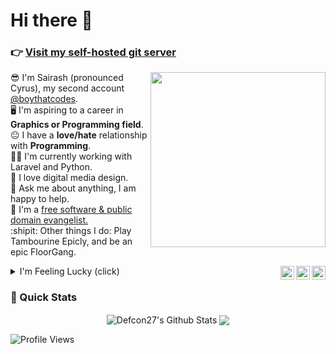 # Hi there :wave:

### 👉 [Visit my self-hosted git server](https://git.sairashgautam.com.np/explore/repos)

<a href="https://www.gnu.org">
	<img width=280 align="right" src='https://thumbs.gfycat.com/GleamingDisgustingFinch-size_restricted.gif' align='left'>
</a>

:sunglasses:  I'm Sairash (pronounced Cyrus), my second account <a href="https://github.com/boythatcodes">@boythatcodes</a>.<br>
:desktop_computer: I'm aspiring to a career in **Graphics or Programming field**.<br>
:neutral_face: I have a **love/hate** relationship with **Programming**.<br>
:man_technologist: I'm currently working with Laravel and Python.<br>
📐 I love digital media design.<br>
💬 Ask me about anything, I am happy to help.<br>
💝 I'm a <a href="https://github.com/you-create/reveal-init/wiki/Supporting-the-Public-Domain">free software & public domain evangelist.</a><br>
:shipit: Other things I do: Play Tambourine Epicly, and be an epic FloorGang.<br>






<a href="#" target="_blank" rel="nofollow"><img align="right" alt="Sairash's Twitter" width="22px" src="https://cdn.jsdelivr.net/npm/simple-icons@v3/icons/twitter.svg" /></a><a href="#" target="_blank" rel="nofollow"><img align="right" alt="Sairash's Facebook" width="22px" src="https://cdn.jsdelivr.net/npm/simple-icons@v3/icons/facebook.svg" /></a><a href="https://www.instagram.com/cyrus.gautam" target="_blank" rel="nofollow"><img align="right" alt="Sairash's Insta" width="22px" src="https://cdn.jsdelivr.net/npm/simple-icons@v3/icons/instagram.svg" /></a>


<p></p>

<details>
	<summary>I'm Feeling Lucky (click)</summary>
	<b><i>Meet My Fable Town's King!</i></b> :rainbow:
	<img src="https://i.ibb.co/wpjXtGb/my-Fable-Town.png">
</details>


### 🚀 Quick Stats
<p align="center">
<img align="center" src="https://github-readme-stats.vercel.app/api?username=sairash&show_icons=true&line_height=21" alt="Defcon27's Github Stats" />
<img align="center" src="https://github-readme-stats.vercel.app/api/top-langs/?username=sairash&theme=default&line_height=27&layout=compact" />
</p>


![Profile Views](https://komarev.com/ghpvc/?username=sairash)
